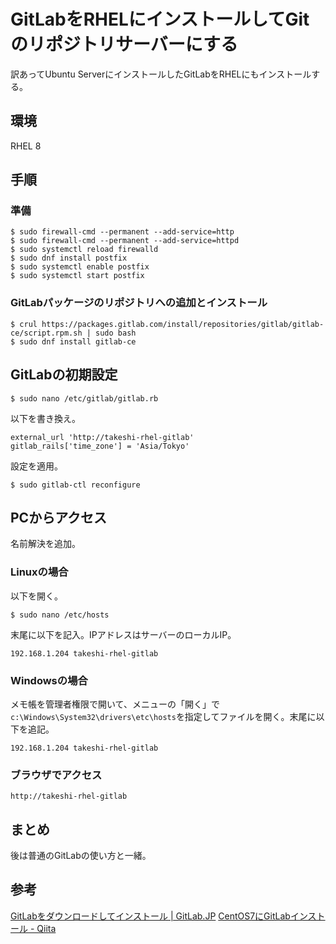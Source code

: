 # GitLabをRHELにインストールしてGitのリポジトリサーバーにする

訳あってUbuntu ServerにインストールしたGitLabをRHELにもインストールする。

## 環境

RHEL 8

## 手順

### 準備

~~~shell
$ sudo firewall-cmd --permanent --add-service=http
$ sudo firewall-cmd --permanent --add-service=httpd
$ sudo systemctl reload firewalld
$ sudo dnf install postfix
$ sudo systemctl enable postfix
$ sudo systemctl start postfix
~~~

### GitLabパッケージのリポジトリへの追加とインストール

~~~shell
$ crul https://packages.gitlab.com/install/repositories/gitlab/gitlab-ce/script.rpm.sh | sudo bash
$ sudo dnf install gitlab-ce
~~~

## GitLabの初期設定

~~~shell
$ sudo nano /etc/gitlab/gitlab.rb
~~~

以下を書き換え。

~~~
external_url 'http://takeshi-rhel-gitlab'
gitlab_rails['time_zone'] = 'Asia/Tokyo'
~~~

設定を適用。

~~~shell
$ sudo gitlab-ctl reconfigure
~~~

## PCからアクセス

名前解決を追加。

### Linuxの場合

以下を開く。

```
$ sudo nano /etc/hosts
```

末尾に以下を記入。IPアドレスはサーバーのローカルIP。

```
192.168.1.204 takeshi-rhel-gitlab
```

### Windowsの場合

メモ帳を管理者権限で開いて、メニューの「開く」で`c:\Windows\System32\drivers\etc\hosts`を指定してファイルを開く。末尾に以下を追記。

```
192.168.1.204 takeshi-rhel-gitlab
```

### ブラウザでアクセス

```
http://takeshi-rhel-gitlab
```

## まとめ

後は普通のGitLabの使い方と一緒。

## 参考

[GitLabをダウンロードしてインストール | GitLab.JP](https://www.gitlab.jp/install/#centos-8)
[CentOS7にGitLabインストール - Qiita](https://qiita.com/hiren/items/dbf7ee9b2fe651d1298f)

